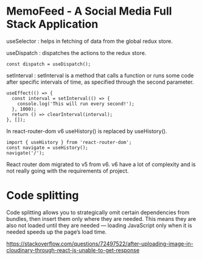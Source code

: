 # MemoFeed - A Social Media Full Stack Application

useSelector : helps in fetching of data from the global redux store.

useDispatch : dispatches the actions to the redux store.

```
const dispatch = useDispatch();
```

setInterval : setInterval is a method that calls a function or runs some code after specific intervals of time, as specified through the second parameter.

```
useEffect(() => {
  const interval = setInterval(() => {
    console.log('This will run every second!');
  }, 1000);
  return () => clearInterval(interval);
}, []);
```

In react-router-dom v6 useHistory() is replaced by useHistory().

```
import { useHistory } from 'react-router-dom';
const navigate = useHistory();
navigate('/');
```

React router dom migrated to v5 from v6. v6 have a lot of complexity and is not really going with the requirements of project.


# Code splitting
Code splitting allows you to strategically omit certain dependencies from bundles, then insert them only where they are needed. This means they are also not loaded until they are needed — loading JavaScript only when it is needed speeds up the page’s load time.



https://stackoverflow.com/questions/72497522/after-uploading-image-in-cloudinary-through-react-js-unable-to-get-response


